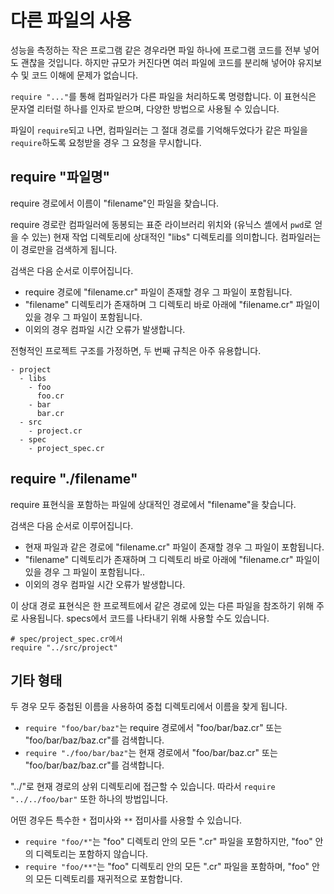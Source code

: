 # 다른 파일의 사용

성능을 측정하는 작은 프로그램 같은 경우라면 파일 하나에 프로그램 코드를 전부 넣어도 괜찮을 것입니다. 하지만 규모가 커진다면 여러 파일에 코드를 분리해 넣어야 유지보수 및 코드 이해에 문제가 없습니다.

`require "..."`를 통해 컴파일러가 다른 파일을 처리하도록 명령합니다. 이 표현식은 문자열 리터럴 하나를 인자로 받으며, 다양한 방법으로 사용될 수 있습니다.

파일이 `require`되고 나면, 컴파일러는 그 절대 경로를 기억해두었다가 같은 파일을 `require`하도록 요청받을 경우 그 요청을 무시합니다.

## require "파일명"

require 경로에서 이름이 "filename"인 파일을 찾습니다.

require 경로란 컴파일러에 동봉되는 표준 라이브러리 위치와 (유닉스 셸에서 `pwd`로 얻을 수 있는) 현재 작업 디렉토리에 상대적인 "libs" 디렉토리를 의미합니다. 컴파일러는 이 경로만을 검색하게 됩니다.

검색은 다음 순서로 이루어집니다.

* require 경로에 "filename.cr" 파일이 존재할 경우 그 파일이 포함됩니다.
* "filename" 디렉토리가 존재하며 그 디렉토리 바로 아래에 "filename.cr" 파일이 있을 경우 그 파일이 포함됩니다.
* 이외의 경우 컴파일 시간 오류가 발생합니다.

전형적인 프로젝트 구조를 가정하면, 두 번째 규칙은 아주 유용합니다.

```
- project
  - libs
    - foo
      foo.cr
    - bar
      bar.cr
  - src
    - project.cr
  - spec
    - project_spec.cr
```

## require "./filename"

require 표현식을 포함하는 파일에 상대적인 경로에서 "filename"을 찾습니다.

검색은 다음 순서로 이루어집니다.

* 현재 파일과 같은 경로에 "filename.cr" 파일이 존재할 경우 그 파일이 포함됩니다.
* "filename" 디렉토리가 존재하며 그 디렉토리 바로 아래에 "filename.cr" 파일이 있을 경우 그 파일이 포함됩니다..
* 이외의 경우 컴파일 시간 오류가 발생합니다.

이 상대 경로 표현식은 한 프로젝트에서 같은 경로에 있는 다른 파일을 참조하기 위해 주로 사용됩니다. specs에서 코드를 나타내기 위해 사용할 수도 있습니다.

```crystal
# spec/project_spec.cr에서
require "../src/project"
```

## 기타 형태

두 경우 모두 중첩된 이름을 사용하여 중첩 디렉토리에서 이름을 찾게 됩니다.

* `require "foo/bar/baz"`는 require 경로에서 "foo/bar/baz.cr" 또는 "foo/bar/baz/baz.cr"를 검색합니다.
* `require "./foo/bar/baz"`는 현재 경로에서 "foo/bar/baz.cr" 또는 "foo/bar/baz/baz.cr"를 검색합니다.

"../"로 현재 경로의 상위 디렉토리에 접근할 수 있습니다. 따라서 `require "../../foo/bar"` 또한 하나의 방법입니다.

어떤 경우든 특수한 `*` 접미사와 `**` 접미사를 사용할 수 있습니다.

* `require "foo/*"`는 "foo" 디렉토리 안의 모든 ".cr" 파일을 포함하지만, "foo" 안의 디렉토리는 포함하지 않습니다.
* `require "foo/**"`는 "foo" 디렉토리 안의 모든 ".cr" 파일을 포함하며, "foo" 안의 모든 디렉토리를 재귀적으로 포함합니다.
